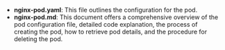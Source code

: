 - **nginx-pod.yaml**: This file outlines the configuration for the pod.
- **nginx-pod.md**: This document offers a comprehensive overview of the pod configuration file, detailed code explanation, the process of creating the pod, how to retrieve pod details, and the procedure for deleting the pod.